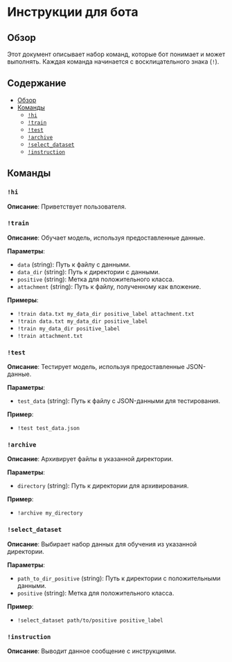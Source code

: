 # Инструкции для бота

## Обзор

Этот документ описывает набор команд, которые бот понимает и может выполнять. Каждая команда начинается с восклицательного знака (`!`).

## Содержание

- [Обзор](#обзор)
- [Команды](#команды)
  - [`!hi`](#hi)
  - [`!train`](#train)
  - [`!test`](#test)
  - [`!archive`](#archive)
  - [`!select_dataset`](#select_dataset)
  - [`!instruction`](#instruction)

## Команды

### `!hi`

**Описание**: Приветствует пользователя.

### `!train`

**Описание**: Обучает модель, используя предоставленные данные.

**Параметры**:
- `data` (string): Путь к файлу с данными.
- `data_dir` (string): Путь к директории с данными.
- `positive` (string): Метка для положительного класса.
- `attachment` (string): Путь к файлу, полученному как вложение.

**Примеры**:
- `!train data.txt my_data_dir positive_label attachment.txt`
- `!train data.txt my_data_dir positive_label`
- `!train my_data_dir positive_label`
- `!train attachment.txt`

### `!test`

**Описание**: Тестирует модель, используя предоставленные JSON-данные.

**Параметры**:
- `test_data` (string): Путь к файлу с JSON-данными для тестирования.

**Пример**:
- `!test test_data.json`

### `!archive`

**Описание**: Архивирует файлы в указанной директории.

**Параметры**:
- `directory` (string): Путь к директории для архивирования.

**Пример**:
- `!archive my_directory`

### `!select_dataset`

**Описание**: Выбирает набор данных для обучения из указанной директории.

**Параметры**:
- `path_to_dir_positive` (string): Путь к директории с положительными данными.
- `positive` (string): Метка для положительного класса.

**Пример**:
- `!select_dataset path/to/positive positive_label`

### `!instruction`

**Описание**: Выводит данное сообщение с инструкциями.